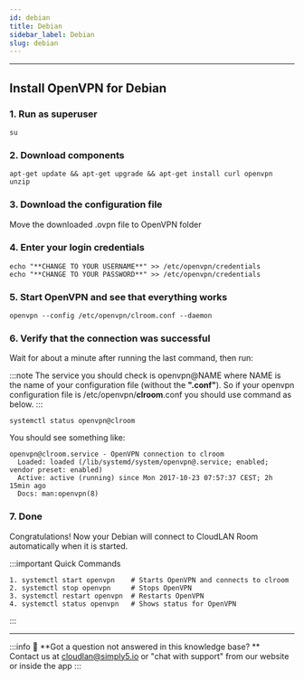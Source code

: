 ```yaml
---
id: debian
title: Debian
sidebar_label: Debian
slug: debian
---
```

---

## **Install OpenVPN for Debian**

### **1. Run as superuser**

`su`

### **2. Download components**

```basic
apt-get update && apt-get upgrade && apt-get install curl openvpn unzip
```

### **3. Download the configuration file**

Move the downloaded .ovpn file to OpenVPN folder

### **4. Enter your login credentials**

```basic
echo "**CHANGE TO YOUR USERNAME**" >> /etc/openvpn/credentials
echo "**CHANGE TO YOUR PASSWORD**" >> /etc/openvpn/credentials
```

### **5. Start OpenVPN and see that everything works**

```basic
openvpn --config /etc/openvpn/clroom.conf --daemon
```

### **6. Verify that the connection was successful**

Wait for about a minute after running the last command, then run:

:::note
The service you should check is openvpn@NAME where NAME is the name of your configuration file (without the **".conf"**). So if your openvpn configuration file is /etc/openvpn/**clroom**.conf you should use command as below.
:::

```basic
systemctl status openvpn@clroom

```

You should see something like:

```basic
openvpn@clroom.service - OpenVPN connection to clroom
  Loaded: loaded (/lib/systemd/system/openvpn@.service; enabled; vendor preset: enabled)
  Active: active (running) since Mon 2017-10-23 07:57:37 CEST; 2h 15min ago
  Docs: man:openvpn(8)

```

### **7. Done**
Congratulations! Now your Debian will connect to CloudLAN Room automatically when it is started. 

:::important Quick Commands
```basic
1. systemctl start openvpn    # Starts OpenVPN and connects to clroom
2. systemctl stop openvpn     # Stops OpenVPN
3. systemctl restart openvpn  # Restarts OpenVPN
4. systemctl status openvpn   # Shows status for OpenVPN
```
:::

---

:::info
:information_desk_person: **Got a question not answered in this knowledge base? ** <br />
Contact us at [cloudlan@simply5.io](mailto:cloudlan@simply5.io) or "chat with support" from our website or inside the app
:::